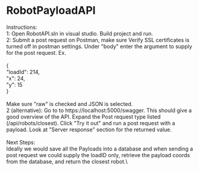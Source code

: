 # RobotPayloadAPI

Instructions: \
1: Open RobotAPI.sln in visual studio. Build project and run. \
2: Submit a post request on Postman, make sure Verify SSL certificates is turned off in postman settings. Under "body" enter the argument to supply for the post request. Ex. \
\
{\
    "loadId": 214,\
    "x": 24,\
    "y": 15\
}  \
\
Make sure "raw" is checked and JSON is selected. \
2 (alternative): Go to to https://localhost:5000/swagger. This should give a good overview of the API. Expand the Post request type listed (/api/robots/closest). Click "Try it out" and run a post request with a payload. Look at "Server response" section for the returned value. \
\
Next Steps:\
Ideally we would save all the Payloads into a database and when sending a post request we could supply the loadID only, retrieve the payload coords from the database, and return the closest robot.\
